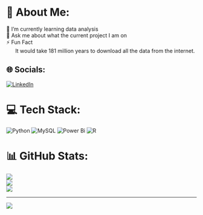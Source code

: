 # 💫 About Me:
🌱 I’m currently learning data analysis<br>
💬 Ask me about what the current project I am on<br>
⚡ Fun Fact<br>
&nbsp;&nbsp;&nbsp;&nbsp;&nbsp;&nbsp;It would take 181 million years to download all the data from the internet.


## 🌐 Socials:
[![LinkedIn](https://img.shields.io/badge/LinkedIn-%230077B5.svg?logo=linkedin&logoColor=white)](https://linkedin.com/in/later) 

# 💻 Tech Stack:
![Python](https://img.shields.io/badge/python-3670A0?style=for-the-badge&logo=python&logoColor=ffdd54) ![MySQL](https://img.shields.io/badge/mysql-4479A1.svg?style=for-the-badge&logo=mysql&logoColor=white) ![Power Bi](https://img.shields.io/badge/power_bi-F2C811?style=for-the-badge&logo=powerbi&logoColor=black) ![R](https://img.shields.io/badge/r-%23276DC3.svg?style=for-the-badge&logo=r&logoColor=white)
# 📊 GitHub Stats:
![](https://github-readme-stats.vercel.app/api?username=kai-zhang-da&theme=dark&hide_border=true&include_all_commits=false&count_private=false)<br/>
![](https://github-readme-streak-stats.herokuapp.com/?user=kai-zhang-da&theme=dark&hide_border=true)<br/>
![](https://github-readme-stats.vercel.app/api/top-langs/?username=kai-zhang-da&theme=dark&hide_border=true&include_all_commits=false&count_private=false&layout=compact)

---
[![](https://visitcount.itsvg.in/api?id=kai-zhang-da&icon=0&color=0)](https://visitcount.itsvg.in)

<!-- Proudly created with GPRM ( https://gprm.itsvg.in ) -->
